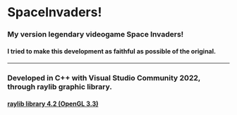 # SpaceInvaders!  
### My version  legendary videogame Space Invaders!  
#### I tried to make this development as faithful as possible of the original.  
---  
### Developed in C++ with Visual Studio Community 2022, through raylib graphic library.  
#### [raylib library 4.2 (OpenGL 3.3)](https://github.com/raysan5/raylib)  
